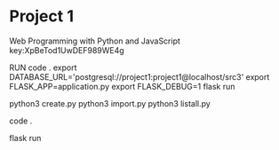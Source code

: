 # Project 1

Web Programming with Python and JavaScript
key:XpBeTod1UwDEF989WE4g

RUN 
code .
export DATABASE_URL='postgresql://project1:project1@localhost/src3'
export FLASK_APP=application.py
export FLASK_DEBUG=1
flask run

python3 create.py
python3 import.py
python3 listall.py

code .

flask run

